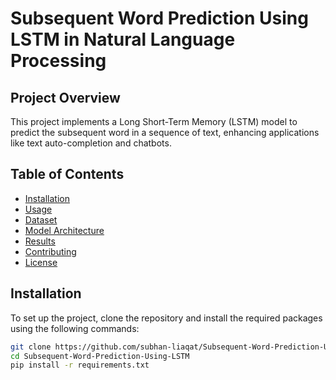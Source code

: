 # Subsequent Word Prediction Using LSTM in Natural Language Processing

## Project Overview
This project implements a Long Short-Term Memory (LSTM) model to predict the subsequent word in a sequence of text, enhancing applications like text auto-completion and chatbots.

## Table of Contents
- [Installation](#installation)
- [Usage](#usage)
- [Dataset](#dataset)
- [Model Architecture](#model-architecture)
- [Results](#results)
- [Contributing](#contributing)
- [License](#license)

## Installation
To set up the project, clone the repository and install the required packages using the following commands:

```bash
git clone https://github.com/subhan-liaqat/Subsequent-Word-Prediction-Using-LSTM.git
cd Subsequent-Word-Prediction-Using-LSTM
pip install -r requirements.txt
